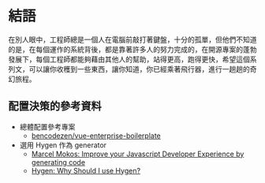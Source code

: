 # 結語

在別人眼中，工程師總是一個人在電腦前敲打著鍵盤，十分的孤單，但他們不知道的是，在每個運作的系統背後，都是靠著許多人的努力完成的，在開源專案的蓬勃發展下，每個工程師都能夠藉由其他人的幫助，站得更高，跑得更快，希望這個系列文，可以讓你收穫到一些東西，讓你知道，你已經乘著飛行器，進行一趟趟的奇幻旅程。

## 配置決策的參考資料

- 總體配置參考專案
  - [bencodezen/vue-enterprise-boilerplate](https://github.com/bencodezen/vue-enterprise-boilerplate)
- 選用 Hygen 作為 generator
  - [Marcel Mokos: Improve your Javascript Developer Experience by generating code](https://medium.com/ableneo/improve-your-javascript-developer-experience-by-generating-code-d10f7f2e9b6d)
  - [Hygen: Why Should I use Hygen?](http://www.hygen.io/docs/faq#why-should-i-use-hygen)
